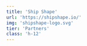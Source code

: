 ```yaml
---
title: 'Ship Shape'
url: 'https://shipshape.io/'
img: 'shipshape-logo.svg'
tier: 'Partners'
class: 'h-12'
---
```

